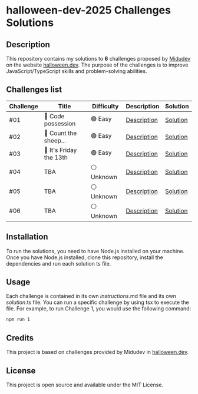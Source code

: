 # halloween-dev-2025 Challenges Solutions

## Description

This repository contains my solutions to **6** challenges proposed by [Midudev](https://x.com/midudev) on the website [halloween.dev](https://halloween.dev/). The purpose of the challenges is to improve JavaScript/TypeScript skills and problem-solving abilities.

## Challenges list

| Challenge | Title                   | Difficulty  | Description                     | Solution                    |
| --------- | ----------------------- | ----------- | ------------------------------- | --------------------------- |
| #01       | 👹 Code possession      | 🟢 Easy     | [Description](challenges/01.md) | [Solution](solutions/01.ts) |
| #02       | 🐑 Count the sheep...   | 🟢 Easy     | [Description](challenges/02.md) | [Solution](solutions/02.ts) |
| #03       | 🔪 It's Friday the 13th | 🟢 Easy     | [Description](challenges/03.md) | [Solution](solutions/03.ts) |
| #04       | TBA                     | ⚪️ Unknown | [Description](challenges/04.md) | [Solution](solutions/04.ts) |
| #05       | TBA                     | ⚪️ Unknown | [Description](challenges/05.md) | [Solution](solutions/05.ts) |
| #06       | TBA                     | ⚪️ Unknown | [Description](challenges/06.md) | [Solution](solutions/06.ts) |

## Installation

To run the solutions, you need to have Node.js installed on your machine. Once you have Node.js installed, clone this repository, install the dependencies and run each solution ts file.

## Usage

Each challenge is contained in its own _instructions_.md file and its own _solution_.ts file. You can run a specific challenge by using tsx to execute the file. For example, to run Challenge 1, you would use the following command:

```bash
npm run 1
```

## Credits

This project is based on challenges provided by Midudev in [halloween.dev](https://halloween.dev/).

## License

This project is open source and available under the MIT License.
